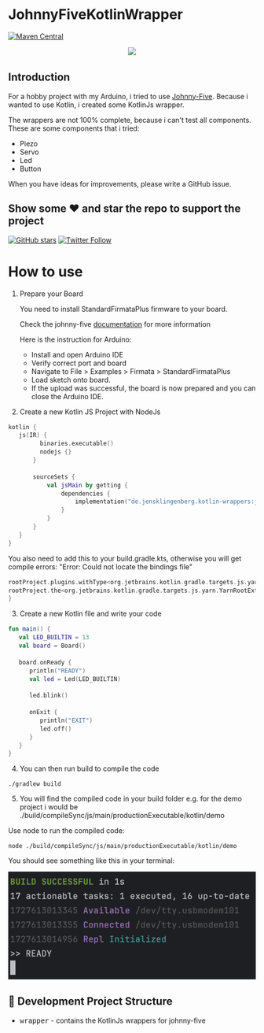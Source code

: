 # JohnnyFiveKotlinWrapper
[![Maven Central](https://img.shields.io/maven-central/v/de.jensklingenberg.kotlin-wrappers/johnny-five)](https://central.sonatype.com/artifact/de.jensklingenberg.kotlin-wrappers/johnny-five)
<p align="center">
  <img src ="https://github.com/Foso/JohnnyFiveKotlinWrapper/blob/main/docs/arduino.jpg"  />
</p>

## Introduction
For a hobby project with my Arduino, i tried to use [Johnny-Five](https://johnny-five.io/). Because i wanted to use Kotlin, i created some KotlinJs wrapper.

The wrappers are not 100% complete, because i can't test all components. 
These are some components that i tried:
- Piezo
- Servo
- Led
- Button

When you have ideas for improvements, please write a GitHub issue.

## Show some :heart: and star the repo to support the project

[![GitHub stars](https://img.shields.io/github/stars/Foso/JohnnyFiveKotlinWrapper.svg?style=social&label=Star)](https://github.com/Foso/JohnnyFiveKotlinWrapper) [![Twitter Follow](https://img.shields.io/twitter/follow/jklingenberg_.svg?style=social)](https://twitter.com/jklingenberg_)

# How to use
1) Prepare your Board
   
   You need to install StandardFirmataPlus firmware to your board.
   
   Check the johnny-five [documentation](https://johnny-five.io/platform-support/) for more information

   Here is the instruction for Arduino:
   * Install and open Arduino IDE
   * Verify correct port and board
   * Navigate to File > Examples > Firmata > StandardFirmataPlus
   * Load sketch onto board.
   * If the upload was successful, the board is now prepared and you can close the Arduino IDE.

3) Create a new Kotlin JS Project with NodeJs
   
```kotlin
kotlin {
   js(IR) {
         binaries.executable()
         nodejs {}
       }
   
       sourceSets {
           val jsMain by getting {
               dependencies {
                   implementation("de.jensklingenberg.kotlin-wrappers:johnny-five:0.8.2")
               }
           }
       }
   }
}
```

You also need to add this to your build.gradle.kts, otherwise you will get compile errors: "Error: Could not locate the bindings file"
```kotlin
rootProject.plugins.withType<org.jetbrains.kotlin.gradle.targets.js.yarn.YarnPlugin> {
rootProject.the<org.jetbrains.kotlin.gradle.targets.js.yarn.YarnRootExtension>().ignoreScripts = false
}
```

3) Create a new Kotlin file and write your code
```kotlin
fun main() {
   val LED_BUILTIN = 13
   val board = Board()

   board.onReady {
      println("READY")
      val led = Led(LED_BUILTIN)

      led.blink()

      onExit {
         println("EXIT")
         led.off()
      }
   }
}
```

4) You can then run build to compile the code
```shell
./gradlew build
```

5) You will find the compiled code in your build folder
e.g. for the demo project i would be ./build/compileSync/js/main/productionExecutable/kotlin/demo

Use node to run the compiled code:
```shell
node ./build/compileSync/js/main/productionExecutable/kotlin/demo
```
You should see something like this in your terminal:
<p align="center">
  <img src ="https://github.com/Foso/JohnnyFiveKotlinWrapper/blob/main/docs/run.png"  />
</p>

   ## 👷 Development Project Structure
 	
* <kbd>wrapper</kbd> - contains the KotlinJs wrappers for johnny-five
